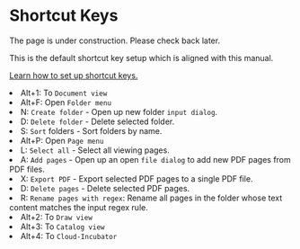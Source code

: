 # Shortcut Keys

<p>
The page is under construction. Please check back later.
</p>
<note>This is the default shortcut key setup which is aligned with this manual.</note>

<a href="Settings.md" anchor="setting-shorcut-key"> Learn how to set up shortcut keys.</a>

<list>
<li><shortcut>Alt+1</shortcut>: To <code>Document view</code>
    <list>
    <li><shortcut>Alt+F</shortcut>: Open <code>Folder menu</code>
        <list>
            <li><shortcut>N</shortcut>: <code>Create folder</code> - Open up new folder <code>input dialog</code>.</li>
            <li><shortcut>D</shortcut>: <code>Delete folder</code> - Delete selected folder.</li>
            <li><shortcut>S</shortcut>: <code>Sort</code> folders - Sort folders by name.</li>
        </list>
    </li>
    <li><shortcut>Alt+P</shortcut>: Open <code>Page menu</code>
        <list>
            <li><shortcut>L</shortcut>: <code>Select all</code> - Select all viewing pages.</li>
            <li><shortcut>A</shortcut>: <code>Add pages</code> - Open up an open <code>file dialog</code> to add new PDF pages from PDF files.</li>
            <li><shortcut>X</shortcut>: <code>Export PDF</code> - Export selected PDF pages to a single PDF file.</li>
            <li><shortcut>D</shortcut>: <code>Delete pages</code> - Delete selected PDF pages.</li>
            <li><shortcut>R</shortcut>: <code>Rename pages with regex</code>: Rename all pages in the folder whose text content matches the input regex rule.</li>
        </list>
    </li>
    </list>
</li>

<li><shortcut>Alt+2</shortcut>: To <code>Draw view</code></li>
<li><shortcut>Alt+3</shortcut>: To <code>Catalog view</code></li>
<li><shortcut>Alt+4</shortcut>: To <code>Cloud-Incubator</code></li>
</list>